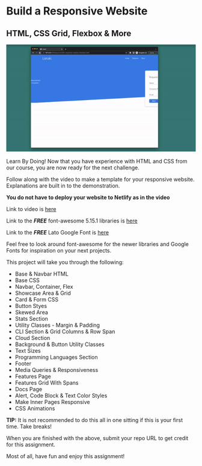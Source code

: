 # Build a Responsive Website
## HTML, CSS Grid, Flexbox & More

![](./images/preview.gif)

Learn By Doing! Now that you have experience with HTML and CSS from our course, you are now ready for the next challenge. 

Follow along with the video to make a template for your responsive website. Explanations are built in to the demonstration.

**You do not have to deploy your website to Netlify as in the video**

Link to video is [here](https://www.youtube.com/watch?v=p0bGHP-PXD4)

Link to the ***FREE*** font-awesome 5.15.1 libraries is [here](https://cdnjs.com/libraries/font-awesome/5.15.1)

Link to the ***FREE*** Lato Google Font is [here](https://fonts.google.com/specimen/Lato?query=lato)

Feel free to look around font-awesome for the newer libraries and Google Fonts for inspiration on your next projects.

This project will take you through the following:
-   Base & Navbar HTML
-   Base CSS
-   Navbar, Container, Flex
-   Showcase Area & Grid
-   Card & Form CSS
-   Button Styes
-   Skewed Area
-   Stats Section
-   Utility Classes - Margin & Padding
-   CLI Section & Grid Columns & Row Span
-   Cloud Section
-   Background & Button Utility Classes
-   Text Sizes
-   Programming Languages Section
-   Footer
-   Media Queries & Responsiveness
-   Features Page
-   Features Grid With Spans
-   Docs Page
-   Alert, Code Block & Text Color Styles
-   Make Inner Pages Responsive
-   CSS Animations

**TIP:** It is not recommended to do this all in one sitting if this is your first time. Take breaks!

When you are finished with the above, submit your repo URL to get credit for this assignment.

Most of all, have fun and enjoy this assignment!
